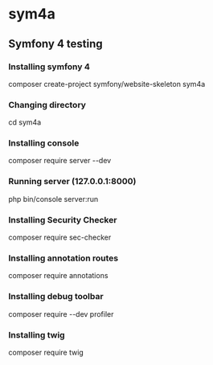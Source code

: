 # sym4a
## Symfony 4 testing
### Installing symfony 4
composer create-project symfony/website-skeleton sym4a
### Changing directory
cd sym4a
### Installing console
composer require server --dev
### Running server (127.0.0.1:8000)
php bin/console server:run
### Installing Security Checker
composer require sec-checker
### Installing annotation routes
composer require annotations
### Installing debug toolbar
composer require --dev profiler
### Installing twig
composer require twig
